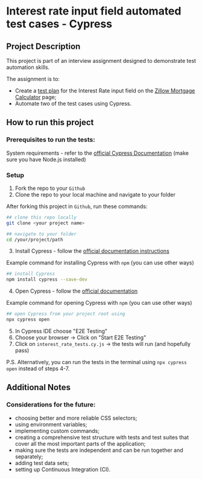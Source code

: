 # Interest rate input field automated test cases - Cypress

## Project Description

This project is part of an interview assignment designed to demonstrate test automation skills.

The assignment is to:
- Create a [test plan](https://docs.google.com/spreadsheets/d/1uuKeqUgh16yLjZ94JiYwaf3m596AqGC-yljasN1PQw8/edit?usp=sharing) for the Interest Rate input field on the [Zillow Mortgage Calculator](https://www.zillow.com/mortgage-calculator/) page;
- Automate two of the test cases using Cypress. 

## How to run this project

### Prerequisites to run the tests: 
System requirements - refer to the [official Cypress Documentation](https://docs.cypress.io/guides/getting-started/installing-cypress#System-requirements) (make sure you have Node.js installed)

### Setup 

1. Fork the repo to your `Github`
2. Clone the repo to your local machine and navigate to your folder

After forking this project in `Github`, run these commands:

```bash
## clone this repo locally
git clone <your project name>

## navigate to your folder
cd /your/project/path
```

3. Install Cypress - follow the [official documentation instructions ](https://docs.cypress.io/guides/getting-started/installing-cypress#Installing)

Example command for installing Cypress with `npm` (you can use other ways)

```bash
## install Cypress
npm install cypress --save-dev
```

4. Open Cypress - follow the [official documentation](https://docs.cypress.io/guides/getting-started/installing-cypress#Installing)

Example command for opening Cypress with `npm` (you can use other ways)
   
```bash
## open Cypress from your project root using
npx cypress open
```
5. In Cypress IDE choose "E2E Testing"
6. Choose your browser -> Click on "Start E2E Testing"
7. Click on `interest_rate_tests.cy.js` -> the tests will run (and hopefully pass)

P.S. Alternatively, you can run the tests in the terminal using `npx cypress open` instead of steps 4-7.

## Additional Notes

### Considerations for the future: 
- choosing better and more reliable CSS selectors;
- using environment variables;
- implementing custom commands;
- creating a comprehensive test structure with tests and test suites that cover all the most important parts of the application;
- making sure the tests are independent and can be run together and separately;
- adding test data sets; 
- setting up Continuous Integration (CI).
